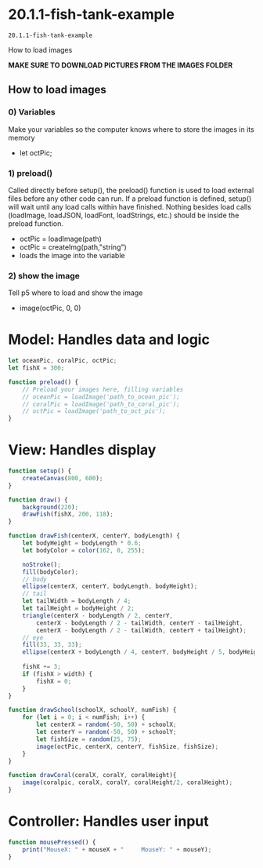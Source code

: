 # 20.1.1-fish-tank-example
```
20.1.1-fish-tank-example
```

How to load images

**MAKE SURE TO DOWNLOAD PICTURES FROM THE IMAGES FOLDER**

## How to load images
 
### 0) Variables
Make your variables so the computer knows where to store the images in its memory
- let octPic;

### 1) preload() 
Called directly before setup(), the preload() function is used to load external files before any other code can run. If a preload function is defined, setup() will wait until any load calls within have finished. Nothing besides load calls (loadImage, loadJSON, loadFont, loadStrings, etc.) should be inside the preload function.
  - octPic = loadImage(path)
  - octPic = createImg(path,"string")
  - loads the image into the variable 

### 2) show the image
Tell p5 where to load and show the image
- image(octPic, 0, 0)



# Model: Handles data and logic
```javascript
let oceanPic, coralPic, octPic;
let fishX = 300;

function preload() {
    // Preload your images here, filling variables
    // oceanPic = loadImage('path_to_ocean_pic');
    // coralPic = loadImage('path_to_coral_pic');
    // octPic = loadImage('path_to_oct_pic');
}
```
# View: Handles display
```javascript
function setup() {
    createCanvas(800, 600);
}

function draw() {
    background(220);
    drawFish(fishX, 200, 118);
}

function drawFish(centerX, centerY, bodyLength) {
    let bodyHeight = bodyLength * 0.6;
    let bodyColor = color(162, 0, 255);

    noStroke();
    fill(bodyColor);
    // body
    ellipse(centerX, centerY, bodyLength, bodyHeight);
    // tail
    let tailWidth = bodyLength / 4;
    let tailHeight = bodyHeight / 2;
    triangle(centerX - bodyLength / 2, centerY,
        centerX - bodyLength / 2 - tailWidth, centerY - tailHeight,
        centerX - bodyLength / 2 - tailWidth, centerY + tailHeight);
    // eye
    fill(33, 33, 33);
    ellipse(centerX + bodyLength / 4, centerY, bodyHeight / 5, bodyHeight / 5);
    
    fishX += 3;
    if (fishX > width) {
        fishX = 0;
    }
}

function drawSchool(schoolX, schoolY, numFish) {
    for (let i = 0; i < numFish; i++) {
        let centerX = random(-50, 50) + schoolX;
        let centerY = random(-50, 50) + schoolY;
        let fishSize = random(25, 75);
        image(octPic, centerX, centerY, fishSize, fishSize);
    }
}

function drawCoral(coralX, coralY, coralHeight){
    image(coralpic, coralX, coralY, coralHeight/2, coralHeight);
}


```

# Controller: Handles user input
```javascript
function mousePressed() {
    print("MouseX: " + mouseX + "     MouseY: " + mouseY);
}
```
